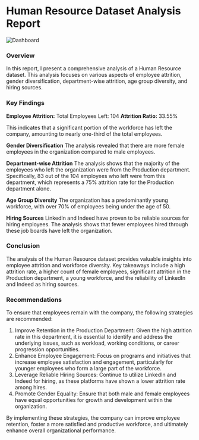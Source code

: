 # Human Resource Dataset Analysis Report

![Dashboard](https://github.com/Santosh-Jayaswal/HR-Data-Analysis/assets/17638311/7b23944d-4c92-49e0-bb85-811fe6369f62)


### Overview
In this report, I present a comprehensive analysis of a Human Resource dataset. This analysis focuses on various aspects of employee attrition, gender diversification, department-wise attrition, age group diversity, and hiring sources.

### Key Findings
**Employee Attrition:** Total Employees Left: 104
**Attrition Ratio:** 33.55%

This indicates that a significant portion of the workforce has left the company, amounting to nearly one-third of the total employees.

**Gender Diversification**
The analysis revealed that there are more female employees in the organization compared to male employees.

**Department-wise Attrition**
The analysis shows that the majority of the employees who left the organization were from the Production department. Specifically, 83 out of the 104 employees who left were from this department, which represents a 75% attrition rate for the Production department alone.

**Age Group Diversity**
The organization has a predominantly young workforce, with over 70% of employees being under the age of 50.

**Hiring Sources**
LinkedIn and Indeed have proven to be reliable sources for hiring employees. The analysis shows that fewer employees hired through these job boards have left the organization.

### Conclusion
The analysis of the Human Resource dataset provides valuable insights into employee attrition and workforce diversity. Key takeaways include a high attrition rate, a higher count of female employees, significant attrition in the Production department, a young workforce, and the reliability of LinkedIn and Indeed as hiring sources.

### Recommendations
To ensure that employees remain with the company, the following strategies are recommended:

1.  Improve Retention in the Production Department: Given the high attrition rate in this department, it is essential to identify and address the underlying issues, such as workload, working conditions, or career progression opportunities.
2.  Enhance Employee Engagement: Focus on programs and initiatives that increase employee satisfaction and engagement, particularly for younger employees who form a large part of the workforce.
3.  Leverage Reliable Hiring Sources: Continue to utilize LinkedIn and Indeed for hiring, as these platforms have shown a lower attrition rate among hires.
4.  Promote Gender Equality: Ensure that both male and female employees have equal opportunities for growth and development within the organization.

By implementing these strategies, the company can improve employee retention, foster a more satisfied and productive workforce, and ultimately enhance overall organizational performance.
